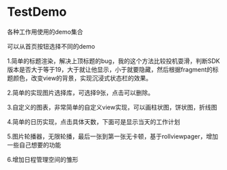 # TestDemo
各种工作用使用的demo集合

可以从首页按钮选择不同的demo

1.简单的标题渲染，解决上顶标题的bug，我的这个方法比较投机耍滑，判断SDK版本是否大于等于19，大于就让他显示，小于就要隐藏，然后根据fragment的标题颜色，改变view的背景，实现沉浸式状态栏的效果。

2.简单的实现图片选择库，可选择9张，点击可以删除。

3.自定义的图表，非常简单的自定义view实现，可以画柱状图，饼状图，折线图

4.简单的日历实现，点击具体天数，下面可是显示当天的工作计划

5.图片轮播器，无限轮播，最后一张到第一张无卡顿，基于rollviewpager，增加一些自己想要的功能

6.增加日程管理空间的雏形
